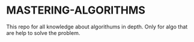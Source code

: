 # MASTERING-ALGORITHMS
This repo for all knowledge about algorithums in depth. Only for algo that are help to solve the problem.
